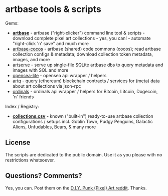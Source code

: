 # artbase tools & scripts


Gems:

- [**artbase**](artbase) - artbase ("right-clicker") command line tool & scripts - download complete pixel art collections - yes, you can! - automate "right-click 'n' save" and much more
- [artbase-cocos](artbase-cocos) - artbase (shared) code commons (cocos); read artbase collection configs & metadata; download collection token metadata, images, and more
- [artserve](artserve) - serve up single-file SQLite artbase dbs to query metadata and images with SQL and more
- [opensea-lite](opensea-lite)  - opensea api wrapper / helpers
- [artq](artq) - query (ethereum) blockchain contracts / services for (meta) data about art collections via json-rpc
- [ordinals](ordinals)  - ordinals api wrapper / helpers for Bitcoin, Litcoin, Dogecoin, 'n' friends




Index / Registry:

- [**collections.csv**](collections.csv) - known ("built-in") ready-to-use artbase collection configurations / setups   incl. Goblin Town,  Pudgy Penguins, Galactic Aliens, Unfudables, Bears, & many more




## License

The scripts are dedicated to the public domain.
Use it as you please with no restrictions whatsoever.



## Questions? Comments?

Yes, you can. Post them on the [D.I.Y. Punk (Pixel) Art reddit](https://old.reddit.com/r/DIYPunkArt). Thanks.




